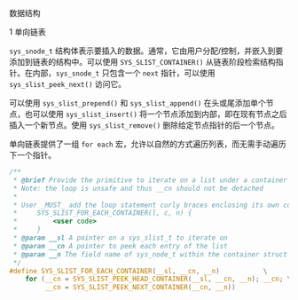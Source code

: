 数据结构

1 单向链表

`sys_snode_t` 结构体表示要插入的数据。通常，它由用户分配/控制，并嵌入到要添加到链表的结构中。可以使用 `SYS_SLIST_CONTAINER()` 从链表阶段检索结构指针。在内部，`sys_snode_t` 只包含一个 `next` 指针，可以使用 `sys_slist_peek_next()` 访问它。

可以使用 `sys_slist_prepend()` 和 `sys_slist_append()` 在头或尾添加单个节点，也可以使用  `sys_slist_insert()` 将一个节点添加到内部，即在现有节点之后插入一个新节点。使用 `sys_slist_remove()` 删除给定节点指针的后一个节点。

单向链表提供了一组 `for each` 宏，允许以自然的方式遍历列表，而无需手动遍历下一个指针。



```c
/**
 * @brief Provide the primitive to iterate on a list under a container
 * Note: the loop is unsafe and thus __cn should not be detached
 *
 * User _MUST_ add the loop statement curly braces enclosing its own code:
 *     SYS_SLIST_FOR_EACH_CONTAINER(l, c, n) {
 *         <user code>
 *     }
 * @param __sl A pointer on a sys_slist_t to iterate on
 * @param __cn A pointer to peek each entry of the list
 * @param __n The field name of sys_node_t within the container struct
 */
#define SYS_SLIST_FOR_EACH_CONTAINER(__sl, __cn, __n)			\
	for (__cn = SYS_SLIST_PEEK_HEAD_CONTAINER(__sl, __cn, __n); __cn; \
	     __cn = SYS_SLIST_PEEK_NEXT_CONTAINER(__cn, __n))
```

